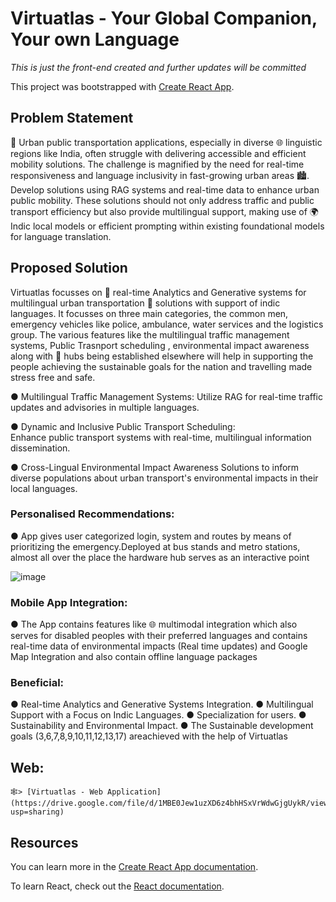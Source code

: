 # Virtuatlas - Your Global Companion, Your own Language

*This is just the front-end created and further updates will be committed*

This project was bootstrapped with [Create React App](https://github.com/facebook/create-react-app).

## Problem Statement

🚗 Urban public transportation applications, especially in diverse 🌐 linguistic regions like 
India, often struggle with delivering accessible and efficient mobility solutions. The challenge is 
magnified by the need for real-time responsiveness and language inclusivity in fast-growing 
urban areas 🏙️. Develop solutions using RAG systems and real-time data to enhance urban public 
mobility. These solutions should not only address traffic and public transport efficiency but also 
provide multilingual support, making use of 🌍 Indic local models or efficient prompting within 
existing foundational models for language translation.

## Proposed Solution

Virtuatlas focusses on 📅 real-time Analytics and Generative systems for multilingual urban transportation 🚋 solutions with support of indic languages. It focusses on three main categories, the common men, emergency vehicles like police, ambulance, water services and the logistics group. The various features like the multilingual traffic management systems, Public Trasnport scheduling , environmental impact awareness along with 📲 hubs being established elsewhere will help in supporting the people achieving the sustainable goals for the nation and travelling made stress free and safe.

● Multilingual Traffic Management Systems: Utilize RAG for real-time traffic updates and advisories in multiple languages.

● Dynamic and Inclusive Public Transport Scheduling:   
    Enhance public transport systems with real-time, multilingual information dissemination.
    
● Cross-Lingual Environmental Impact Awareness Solutions to inform diverse populations about urban transport's environmental impacts in their local languages.

### Personalised Recommendations:

●  App gives user categorized login, system and routes by
means of prioritizing the emergency.Deployed at bus
stands and metro stations, almost all over the place the
hardware hub serves as an interactive point 

![image](https://github.com/RithikRaja28/VIRTUATLAS--your-Global-Compaion/assets/115523631/583d6f35-d444-48ed-8077-125bb6f33e60)

### Mobile App Integration:

●  The App contains features like 🌐 multimodal integration which also
serves for disabled peoples with their preferred languages and
contains real-time data of environmental impacts (Real time
updates) and Google Map Integration and also contain offline
language packages

### Beneficial:

●   Real-time Analytics and Generative Systems Integration.
●  Multilingual Support with a Focus on Indic Languages. 
●  Specialization for users.
●  Sustainability and Environmental Impact.
●  The Sustainable development goals (3,6,7,8,9,10,11,12,13,17) areachieved with the help of Virtuatlas


## Web:

    🕸️> [Virtuatlas - Web Application](https://drive.google.com/file/d/1MBE0Jew1uzXD6z4bhHSxVrWdwGjgUykR/view?usp=sharing)


## Resources

You can learn more in the [Create React App documentation](https://facebook.github.io/create-react-app/docs/getting-started).

To learn React, check out the [React documentation](https://reactjs.org/).

